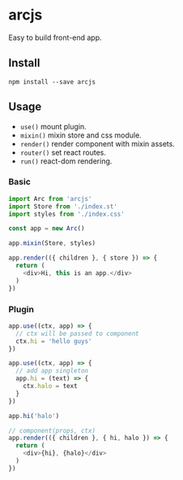# arcjs

Easy to build front-end app.

## Install

```shell
npm install --save arcjs
```

## Usage

- `use()` mount plugin.
- `mixin()` mixin store and css module.
- `render()` render component with mixin assets.
- `router()` set react routes.
- `run()` react-dom rendering.

### Basic

```js
import Arc from 'arcjs'
import Store from './index.st'
import styles from './index.css'

const app = new Arc()

app.mixin(Store, styles)

app.render(({ children }, { store }) => {
  return (
    <div>Hi, this is an app.</div>
  )
})
```

### Plugin

```js
app.use((ctx, app) => {
  // ctx will be passed to component
  ctx.hi = 'hello guys'
})

app.use((ctx, app) => {
  // add app singleton
  app.hi = (text) => {
    ctx.halo = text
  }
})

app.hi('halo')

// component(props, ctx)
app.render(({ children }, { hi, halo }) => {
  return (
    <div>{hi}, {halo}</div>
  )
})
```